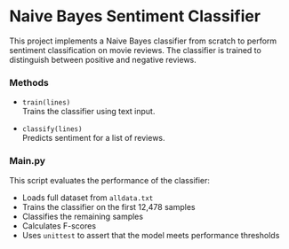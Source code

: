 
# Naive Bayes Sentiment Classifier

This project implements a Naive Bayes classifier from scratch to perform sentiment classification on movie reviews. The classifier is trained to distinguish between positive and negative reviews.

### Methods

- `train(lines)`  
  Trains the classifier using text input.

- `classify(lines)`  
  Predicts sentiment for a list of reviews.

### Main.py

This script evaluates the performance of the classifier:

- Loads full dataset from `alldata.txt`  
- Trains the classifier on the first 12,478 samples  
- Classifies the remaining samples  
- Calculates F-scores  
- Uses `unittest` to assert that the model meets performance thresholds
